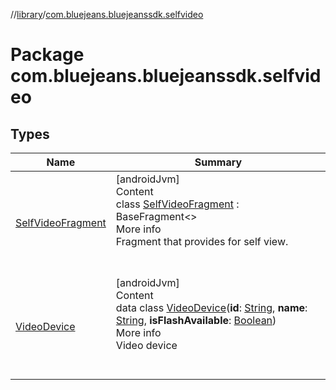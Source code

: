 //[library](../../index.md)/[com.bluejeans.bluejeanssdk.selfvideo](index.md)



# Package com.bluejeans.bluejeanssdk.selfvideo  


## Types  
  
|  Name |  Summary | 
|---|---|
| <a name="com.bluejeans.bluejeanssdk.selfvideo/SelfVideoFragment///PointingToDeclaration/"></a>[SelfVideoFragment](-self-video-fragment/index.md)| <a name="com.bluejeans.bluejeanssdk.selfvideo/SelfVideoFragment///PointingToDeclaration/"></a>[androidJvm]  <br>Content  <br>class [SelfVideoFragment](-self-video-fragment/index.md) : BaseFragment<<ERROR CLASS>>   <br>More info  <br>Fragment that provides for self view.  <br><br><br>|
| <a name="com.bluejeans.bluejeanssdk.selfvideo/VideoDevice///PointingToDeclaration/"></a>[VideoDevice](-video-device/index.md)| <a name="com.bluejeans.bluejeanssdk.selfvideo/VideoDevice///PointingToDeclaration/"></a>[androidJvm]  <br>Content  <br>data class [VideoDevice](-video-device/index.md)(**id**: [String](https://kotlinlang.org/api/latest/jvm/stdlib/kotlin/-string/index.html), **name**: [String](https://kotlinlang.org/api/latest/jvm/stdlib/kotlin/-string/index.html), **isFlashAvailable**: [Boolean](https://kotlinlang.org/api/latest/jvm/stdlib/kotlin/-boolean/index.html))  <br>More info  <br>Video device  <br><br><br>|

